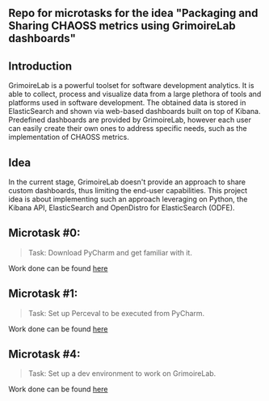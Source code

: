## Repo for microtasks for the idea "Packaging and Sharing CHAOSS metrics using GrimoireLab dashboards"

## Introduction

GrimoireLab is a powerful toolset for software development analytics. It is able to collect, process and visualize data from a large plethora of tools and platforms used in software development. The obtained data is stored in ElasticSearch and shown via web-based dashboards built on top of Kibana. Predefined dashboards are provided by GrimoireLab, however each user can easily create their own ones to address specific needs, such as the implementation of CHAOSS metrics.

## Idea

In the current stage, GrimoireLab doesn't provide an approach to share custom dashboards, thus limiting the end-user capabilities. This project idea is about implementing such an approach leveraging on Python, the Kibana API, ElasticSearch and OpenDistro for ElasticSearch (ODFE).

## Microtask #0:

> Task: Download PyCharm and get familiar with it.

Work done can be found [here](./microtask0/README.md)

## Microtask #1:

> Task: Set up Perceval to be executed from PyCharm.

Work done can be found [here](./microtask1/README.md)

## Microtask #4:

> Task: Set up a dev environment to work on GrimoireLab.

Work done can be found [here](microtask4/README.md)